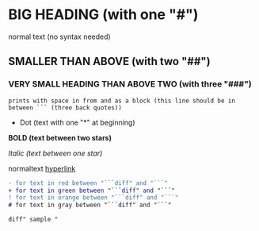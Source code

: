 # BIG HEADING (with one "#")
normal text (no syntax needed)

## SMALLER THAN ABOVE (with two "##")

### VERY SMALL HEADING THAN ABOVE TWO (with three "###")
```
prints with space in from and as a block (this line should be in between ``` (three back quotes))
```

* Dot (text with one "*" at beginning)

**BOLD (text between two stars)**

*Italic (text between one star)*

normaltext [hyperlink](https://github.com/samk238)

```diff
- for text in red between "```diff" and "```"
+ for text in green between "```diff" and "```"
! for text in orange between "```diff" and "```"
# for text in gray between "```diff" and "```"
```

```diff" sample "```
